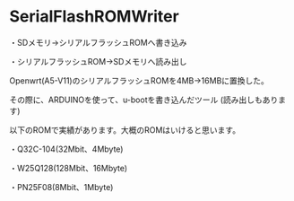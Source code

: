 # SerialFlashROMWriter
・SDメモリ→シリアルフラッシュROMへ書き込み

・シリアルフラッシュROM→SDメモリへ読み出し


Openwrt(A5-V11)のシリアルフラッシュROMを4MB→16MBに置換した。

その際に、ARDUINOを使って、u-bootを書き込んだツール
(読み出しもあります)

  以下のROMで実績があります。大概のROMはいけると思います。
  
・Q32C-104(32Mbit、4Mbyte)

・W25Q128(128Mbit、16Mbyte)

・PN25F08(8Mbit、1Mbyte)
